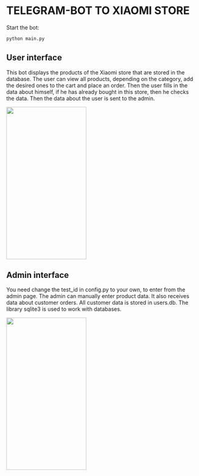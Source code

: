 # TELEGRAM-BOT TO XIAOMI STORE

Start the bot:
```python
python main.py
```

## User interface
This bot displays the products of the Xiaomi store that are stored in the database.
The user can view all products, depending on the category, add the desired ones
to the cart and place an order. Then the user fills in the data about himself,
if he has already bought in this store, then he checks the data.
Then the data about the user is sent to the admin.

<img src="https://github.com/SnezhanaM/Telegram-store/blob/main/user_interface.gif" width="210" height="400"/>


## Admin interface
You need change the test_id in config.py to your own, to enter from the admin page.
The admin can manually enter product data.
It also receives data about customer orders.
All customer data is stored in users.db.
The library sqlite3 is used to work with databases.

<img src="https://github.com/SnezhanaM/Telegram-store/blob/main/admin_interface.gif" width="210" height="400"/>

